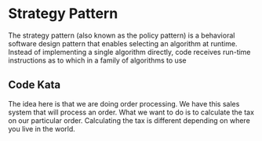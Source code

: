 # Strategy Pattern

The strategy pattern (also known as the policy pattern) is a behavioral software design pattern that enables selecting an algorithm at runtime. Instead of implementing a single algorithm directly, code receives run-time instructions as to which in a family of algorithms to use

## Code Kata

The idea here is that we are doing order processing. We have this sales system that will process an order. What we want to do is to calculate the tax on our particular order. Calculating the tax is different depending on where you live in the world.